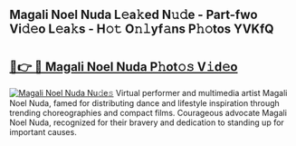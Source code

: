 ## Magali Noel Nuda L𝚎a𝚔ed N𝚞𝚍e - Part-fwo Vi𝚍𝚎o L𝚎a𝚔s - H𝚘𝚝 O𝚗𝚕yf𝚊ns P𝚑𝚘tos YVKfQ

# <h2><a href="http://kf2m2za.oniu.top/?m=Magali+Noel+Nuda">🔗👉 🔴 Magali Noel Nuda P𝚑ot𝚘𝚜 V𝚒d𝚎o</a></h2>

[![Magali Noel Nuda Nu𝚍e𝚜](https://i.imgur.com/0qMVB7G.gif)](http://kf2m2za.oniu.top/?m=Magali+Noel+Nuda)
Virtual performer and multimedia artist Magali Noel Nuda, famed for distributing dance and lifestyle inspiration through trending choreographies and compact films. Courageous advocate Magali Noel Nuda, recognized for their bravery and dedication to standing up for important causes.  
